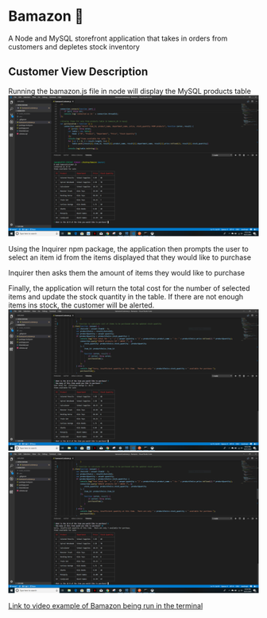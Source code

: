 # Bamazon  :department_store:
A Node and MySQL storefront application that takes in orders from customers and depletes stock inventory

## Customer View Description
Running the bamazon.js file in node will display the MySQL products table
![table-screenshot](images/bamazon_1.PNG)

Using the Inquirer npm package, the application then prompts the user to select an item id from the items displayed that they would like to purchase

Inquirer then asks them the amount of items they would like to purchase

Finally, the application will return the total cost for the number of selected items and update the stock quantity in the table.  If there are not enough items ins stock, the customer will be alerted. 
![inquirer-screenshot-1](images/bamazon_2.PNG)
![inquirer-screenshot-2](images/bamazon_3.PNG)

[Link to video example of Bamazon being run in the terminal](https://drive.google.com/file/d/1dGm2HFj5tQZmgbDgRWcuDZAwGbJulat6/view?usp=sharing)





